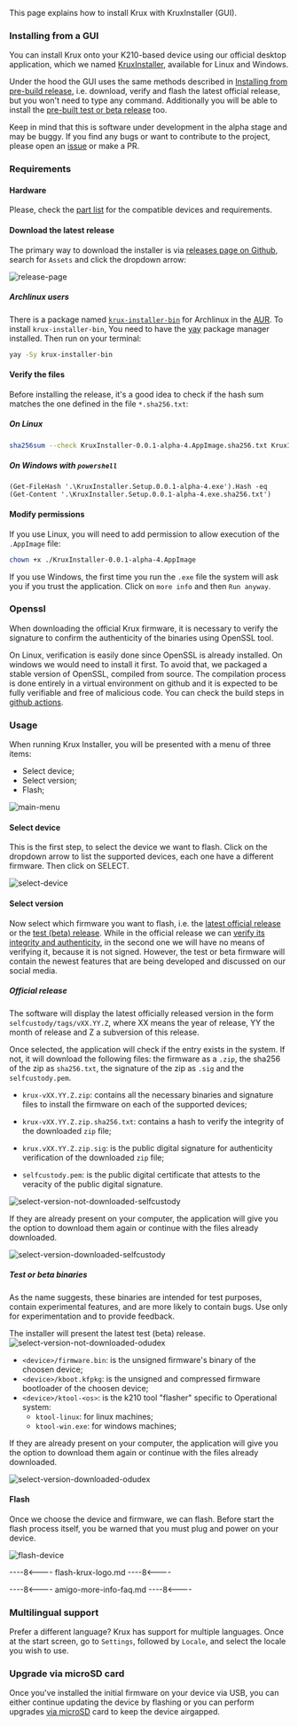 This page explains how to install Krux with KruxInstaller (GUI).

### Installing from a GUI

You can install Krux onto your K210-based device using our official desktop application, which we named [KruxInstaller](https://github.com/selfcustody/krux-installer), available for Linux and Windows.

Under the hood the GUI uses the same methods described in [Installing from pre-build release](../installing/from-pre-built-release.md), i.e. download, verify and flash the latest official release, but you won't need to type any command. Additionally you will be able to install the [pre-built test or beta release](../installing/from-test-release.md) too.

Keep in mind that this is software under development in the alpha stage and may be buggy. If you find any bugs or want to contribute to the project, please open an [issue](https://github.com/selfcustody/krux-installer/issues) or make a PR.

### Requirements
#### Hardware
Please, check the [part list](../../parts.md) for the compatible devices and requirements.

#### Download the latest release

The primary way to download the installer is via [releases page on Github](https://github.com/selfcustody/krux-installer/releases), search for `Assets` and click the dropdown arrow:

![release-page](../../img/krux-installer/download_release.gif "KruxInstaller download release page")

##### Archlinux users
There is a package named [`krux-installer-bin`](https://aur.archlinux.org/packages/krux-installer-bin) for Archlinux in the [AUR](https://aur.archlinux.org/). To install `krux-installer-bin`, You need to have the [yay](https://github.com/Jguer/yay) package manager installed. Then run on your terminal:

```bash
yay -Sy krux-installer-bin
```

#### Verify the files
Before installing the release, it's a good idea to check if the hash sum matches the one defined in the file `*.sha256.txt`:

##### On Linux
```bash
sha256sum --check KruxInstaller-0.0.1-alpha-4.AppImage.sha256.txt KruxInstaller-0.0.1-alpha-4.AppImage
```

##### On Windows with `powershell`
```pwsh
(Get-FileHash '.\KruxInstaller.Setup.0.0.1-alpha-4.exe').Hash -eq (Get-Content '.\KruxInstaller.Setup.0.0.1-alpha-4.exe.sha256.txt')
```

#### Modify permissions
If you use Linux, you will need to add permission to allow execution of the `.AppImage` file:

```bash
chown +x ./KruxInstaller-0.0.1-alpha-4.AppImage
```

If you use Windows, the first time you run the `.exe` file the system will ask you if you trust the application. Click on `more info` and then `Run anyway`.

### Openssl
When downloading the official Krux firmware, it is necessary to verify the signature to confirm the authenticity of the binaries using OpenSSL tool.

On Linux, verification is easily done since OpenSSL is already installed. On windows we would need to install it first. To avoid that, we packaged a stable version of OpenSSL, compiled from source. The compilation process is done entirely in a virtual environment on github and it is expected to be fully verifiable and free of malicious code. You can check the build steps in [github actions](https://github.com/selfcustody/krux-installer/actions).

### Usage
When running Krux Installer, you will be presented with a menu of three items:

- Select device;
- Select version;
- Flash;

![main-menu](../../img/krux-installer/main.png "KruxInstaller Main Menu")

#### Select device
This is the first step, to select the device we want to flash. Click on the dropdown arrow to list the supported devices, each one have a different firmware. Then click on SELECT.

![select-device](../../img/krux-installer/select_device.gif "KruxInstaller Select Device Menu with choosen device")

#### Select version
Now select which firmware you want to flash, i.e. the [latest official release](https://github.com/selfcustody/krux/releases) or the [test (beta) release](https://github.com/odudex/krux_binaries). While in the official release we can [verify its integrity and authenticity](from-pre-built-release.md/#verify-the-files), in the second one we will have no means of verifying it, because it is not signed. However, the test or beta firmware will contain the newest features that are being developed and discussed on our social media.

##### Official release
The software will display the latest officially released version in the form `selfcustody/tags/vXX.YY.Z`, where XX means the year of release, YY the month of release and Z a subversion of this release.

Once selected, the application will check if the entry exists in the system. If not, it will download the following files: the firmware as a `.zip`, the sha256 of the zip as `sha256.txt`, the signature of the zip as `.sig` and the `selfcustody.pem`.

- `krux-vXX.YY.Z.zip`: contains all the necessary binaries and signature files to install the firmware on each of the supported devices;

- `krux-vXX.YY.Z.zip.sha256.txt`: contains a hash to verify the integrity of the downloaded `zip` file;

- `krux.vXX.YY.Z.zip.sig`: is the public digital signature for authenticity verification of the downloaded `zip` file;

- `selfcustody.pem`: is the public digital certificate that attests to the veracity of the public digital signature.

![select-version-not-downloaded-selfcustody](../../img/krux-installer/select_version_not_downloaded_selfcustody.gif "KruxInstaller Select Selfcustody Version not downloaded Menu")

If they are already present on your computer, the application will give you the option to download them again or continue with the files already downloaded.

![select-version-downloaded-selfcustody](../../img/krux-installer/select_version_downloaded_selfcustody.gif "KruxInstaller Select Selfcustody version downloaded Menu")

##### Test or beta binaries
As the name suggests, these binaries are intended for test purposes, contain experimental features, and are more likely to contain bugs. Use only for experimentation and to provide feedback.

The installer will present the latest test (beta) release.
![select-version-not-downloaded-odudex](../../img/krux-installer/select_version_not_downloaded_odudex.gif "KruxInstaller Select Odudex version Menu")

- `<device>/firmware.bin`: is the unsigned firmware's binary of the choosen device;
- `<device>/kboot.kfpkg`: is the unsigned and compressed firmware bootloader of the choosen device;
- `<device>/ktool-<os>`: is the k210 tool "flasher" specific to Operational system:
    - `ktool-linux`: for linux machines;
    - `ktool-win.exe`: for windows machines;

If they are already present on your computer, the application will give you the option to download them again or continue with the files already downloaded.

![select-version-downloaded-odudex](../../img/krux-installer/select_version_downloaded_odudex.gif "KruxInstaller Select Odudex version downloaded Menu")

#### Flash
Once we choose the device and firmware, we can flash. Before start the flash process itself, you be warned that you must plug and power on your device.

![flash-device](../../img/krux-installer/flash-device.gif "KruxInstaller Flash to device")

----8<----
flash-krux-logo.md
----8<----

----8<----
amigo-more-info-faq.md
----8<----

### Multilingual support
Prefer a different language? Krux has support for multiple languages. Once at the start screen, go to `Settings`, followed by `Locale`, and select the locale you wish to use.

### Upgrade via microSD card
Once you've installed the initial firmware on your device via USB, you can either continue updating the device by flashing or you can perform upgrades [via microSD](../features/sd-card-update.md) card to keep the device airgapped.
